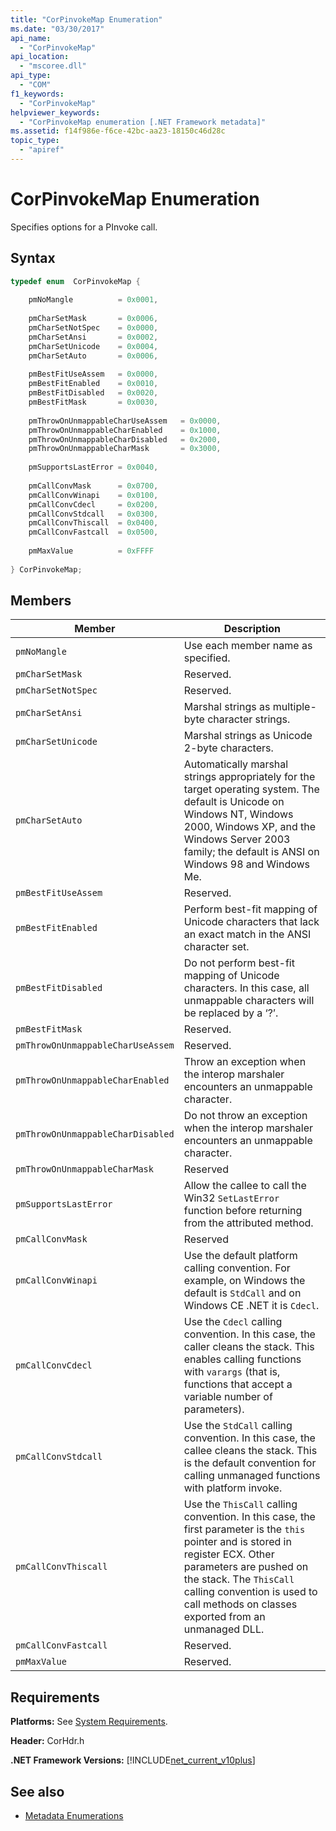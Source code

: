 ```yaml
---
title: "CorPinvokeMap Enumeration"
ms.date: "03/30/2017"
api_name: 
  - "CorPinvokeMap"
api_location: 
  - "mscoree.dll"
api_type: 
  - "COM"
f1_keywords: 
  - "CorPinvokeMap"
helpviewer_keywords: 
  - "CorPinvokeMap enumeration [.NET Framework metadata]"
ms.assetid: f14f986e-f6ce-42bc-aa23-18150c46d28c
topic_type: 
  - "apiref"
---
```

# CorPinvokeMap Enumeration
Specifies options for a PInvoke call.  
  
## Syntax  
  
```cpp  
typedef enum  CorPinvokeMap {  
  
    pmNoMangle          = 0x0001,  
  
    pmCharSetMask       = 0x0006,  
    pmCharSetNotSpec    = 0x0000,  
    pmCharSetAnsi       = 0x0002,  
    pmCharSetUnicode    = 0x0004,  
    pmCharSetAuto       = 0x0006,  
  
    pmBestFitUseAssem   = 0x0000,  
    pmBestFitEnabled    = 0x0010,  
    pmBestFitDisabled   = 0x0020,  
    pmBestFitMask       = 0x0030,  
  
    pmThrowOnUnmappableCharUseAssem   = 0x0000,  
    pmThrowOnUnmappableCharEnabled    = 0x1000,  
    pmThrowOnUnmappableCharDisabled   = 0x2000,  
    pmThrowOnUnmappableCharMask       = 0x3000,  
  
    pmSupportsLastError = 0x0040,
  
    pmCallConvMask      = 0x0700,  
    pmCallConvWinapi    = 0x0100,  
    pmCallConvCdecl     = 0x0200,  
    pmCallConvStdcall   = 0x0300,  
    pmCallConvThiscall  = 0x0400,  
    pmCallConvFastcall  = 0x0500,  
  
    pmMaxValue          = 0xFFFF  
  
} CorPinvokeMap;  
```  
  
## Members  
  
|Member|Description|  
|------------|-----------------|  
|`pmNoMangle`|Use each member name as specified.|  
|`pmCharSetMask`|Reserved.|  
|`pmCharSetNotSpec`|Reserved.|  
|`pmCharSetAnsi`|Marshal strings as multiple-byte character strings.|  
|`pmCharSetUnicode`|Marshal strings as Unicode 2-byte characters.|  
|`pmCharSetAuto`|Automatically marshal strings appropriately for the target operating system. The default is Unicode on Windows NT, Windows 2000, Windows XP, and the Windows Server 2003 family; the default is ANSI on Windows 98 and Windows Me.|  
|`pmBestFitUseAssem`|Reserved.|  
|`pmBestFitEnabled`|Perform best-fit mapping of Unicode characters that lack an exact match in the ANSI character set.|  
|`pmBestFitDisabled`|Do not perform best-fit mapping of Unicode characters. In this case, all unmappable characters will be replaced by a ‘?’.|  
|`pmBestFitMask`|Reserved.|  
|`pmThrowOnUnmappableCharUseAssem`|Reserved.|  
|`pmThrowOnUnmappableCharEnabled`|Throw an exception when the interop marshaler encounters an unmappable character.|  
|`pmThrowOnUnmappableCharDisabled`|Do not throw an exception when the interop marshaler encounters an unmappable character.|  
|`pmThrowOnUnmappableCharMask`|Reserved|  
|`pmSupportsLastError`|Allow the callee to call the Win32 `SetLastError` function before returning from the attributed method.|  
|`pmCallConvMask`|Reserved|  
|`pmCallConvWinapi`|Use the default platform calling convention. For example, on Windows the default is `StdCall` and on Windows CE .NET it is `Cdecl`.|  
|`pmCallConvCdecl`|Use the `Cdecl` calling convention. In this case, the caller cleans the stack. This enables calling functions with `varargs` (that is, functions that accept a variable number of parameters).|  
|`pmCallConvStdcall`|Use the `StdCall` calling convention. In this case, the callee cleans the stack. This is the default convention for calling unmanaged functions with platform invoke.|  
|`pmCallConvThiscall`|Use the `ThisCall` calling convention. In this case, the first parameter is the `this` pointer and is stored in register ECX. Other parameters are pushed on the stack. The `ThisCall` calling convention is used to call methods on classes exported from an unmanaged DLL.|  
|`pmCallConvFastcall`|Reserved.|  
|`pmMaxValue`|Reserved.|  
  
## Requirements  
 **Platforms:** See [System Requirements](../../get-started/system-requirements.md).  
  
 **Header:** CorHdr.h  
  
 **.NET Framework Versions:** [!INCLUDE[net_current_v10plus](../../../../includes/net-current-v10plus-md.md)]  
  
## See also

- [Metadata Enumerations](metadata-enumerations.md)
